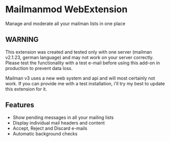 # Mailmanmod WebExtension
Manage and moderate all your mailman lists in one place

## WARNING
This extension was created and tested only with one server (mailman v2.1.23, german language)
and may not work on your server correctly. Please test the functionality with a test e-mail
before using this add-on in production to prevent data loss.

Mailman v3 uses a new web system and api and will most certainly not work. If you can provide me
with a test installation, i'll try my best to update this extension for it.

## Features
- Show pending messages in all your mailing lists
- Display individual mail headers and content
- Accept, Reject and Discard e-mails
- Automatic background checks
